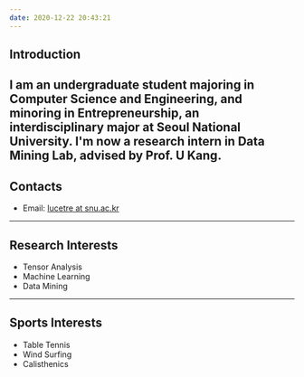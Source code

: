 ```yaml
---
date: 2020-12-22 20:43:21
---
```

## **Introduction**
I am an undergraduate student majoring in **Computer Science and Engineering**, and minoring in **Entrepreneurship**, an interdisciplinary major at Seoul National University. 
I'm now a **research intern in Data Mining Lab**, advised by Prof. U Kang.
---
## Contacts
* Email: [lucetre at snu.ac.kr](mailto:lucetre@snu.ac.kr)
---
## Research Interests
* Tensor Analysis
* Machine Learning
* Data Mining
---
## Sports Interests
* Table Tennis
* Wind Surfing
* Calisthenics

